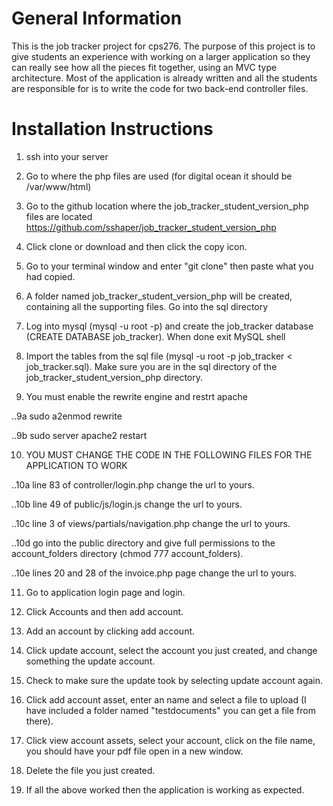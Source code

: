 # General Information
This is the job tracker project for cps276.  The purpose of this project is to give students an experience with working on a larger application so they can really see how all the pieces fit together, using an MVC type architecture.  Most of the application is already written and all the students are responsible for is to write the code for two back-end controller files.

# Installation Instructions
1. ssh into your server

2. Go to where the php files are used (for digital ocean it should be /var/www/html) 

3. Go to the github location where the job_tracker_student_version_php files are located https://github.com/sshaper/job_tracker_student_version_php

4. Click clone or download and then click the copy icon.

5. Go to your terminal window and enter "git clone" then paste what you had copied.

6. A folder named job_tracker_student_version_php will be created, containing all the supporting files.  Go into the sql directory

7. Log into mysql (mysql -u root -p) and create the job_tracker database (CREATE DATABASE job_tracker). When done exit MySQL shell

8. Import the tables from the sql file (mysql -u root -p job_tracker < job_tracker.sql).  Make sure you are in the sql directory of the job_tracker_student_version_php directory.

9. You must enable the rewrite engine and restrt apache

..9a sudo a2enmod rewrite

..9b sudo server apache2 restart

10. YOU MUST CHANGE THE CODE IN THE FOLLOWING FILES FOR THE APPLICATION TO WORK

..10a line 83 of controller/login.php change the url to yours.

..10b line 49 of public/js/login.js change the url to yours.

..10c line 3 of views/partials/navigation.php change the url to yours.

..10d go into the public directory and give full permissions to the account_folders directory (chmod 777 account_folders).

..10e lines 20 and 28 of the invoice.php page change the url to yours.

11. Go to application login page and login.

12. Click Accounts and then add account.

13. Add an account by clicking add account.

14. Click update account, select the account you just created, and change something the update account.

15. Check to make sure the update took by selecting update account again.

16. Click add account asset, enter an name and select a file to upload (I have included a folder named "testdocuments" you can get a file from there).

17. Click view account assets, select your account, click on the file name, you should have your pdf file open in a new window.

18. Delete the file you just created.

19. If all the above worked then the application is working as expected. 
